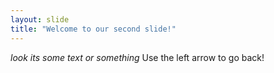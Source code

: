 ```yaml
---
layout: slide
title: "Welcome to our second slide!"
---
```

*look its some text or something*
Use the left arrow to go back!
